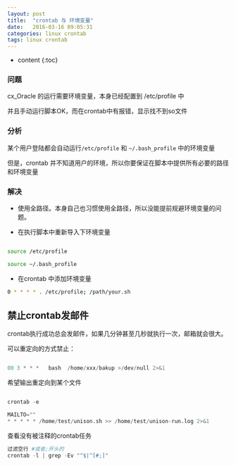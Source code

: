 ```yaml
---
layout: post
title:  "crontab 与 环境变量"
date:   2016-03-16 09:05:31
categories: linux crontab
tags: linux crontab
---
```


* content
{:toc}


### 问题

cx_Oracle 的运行需要环境变量，本身已经配置到 /etc/profile 中

并且手动运行脚本OK，而在crontab中有报错，显示找不到so文件

### 分析

某个用户登陆都会自动运行`/etc/profile` 和 `~/.bash_profile` 中的环境变量

但是，crontab 并不知道用户的环境，所以你要保证在脚本中提供所有必要的路径和环境变量

### 解决

* 使用全路径。本身自己也习惯使用全路径，所以没能提前规避环境变量的问题。

* 在执行脚本中重新导入下环境变量

```bash

source /etc/profile

source ~/.bash_profile

```

* 在crontab 中添加环境变量

```bash
0 * * * * . /etc/profile; /path/your.sh
```


## 禁止crontab发邮件

crontab执行成功总会发邮件，如果几分钟甚至几秒就执行一次，邮箱就会很大。

可以重定向的方式禁止：

```python

00 3 * * *   bash  /home/xxx/bakup >/dev/null 2>&1
```

希望输出重定向到某个文件

```python

crontab -e

MAILTO=""
* * * * * /home/test/unison.sh >> /home/test/unison-run.log 2>&1
```


查看没有被注释的crontab任务

```python
过滤空行 #或者;开头的
crontab -l | grep -Ev "^$|^[#;]"
```
